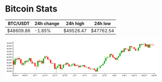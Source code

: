 # Bitcoin Stats

BTC/USDT|24h change|24h high|24h low|
|---|---|---|---|
|$48609.86|-1.85%|$49526.47|$47762.54|

<img src="./chart.svg">
